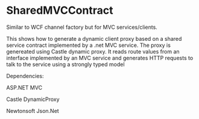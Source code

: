 # SharedMVCContract
Similar to WCF channel factory but for MVC services/clients.   

This shows how to generate a dynamic client proxy based on a shared service contract implemented by a .net MVC service.  The proxy is genereated using Castle dynamic proxy.   It reads route values from an interface implemented by an MVC service and generates HTTP requests to talk to the service using a strongly typed model

Dependencies:

ASP.NET MVC

Castle DynamicProxy

Newtonsoft Json.Net
